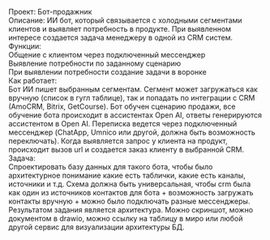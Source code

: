 Проект: Бот-продажник  
Описание: ИИ бот, который связывается с холодными сегментами клиентов и выявляет потребность в продукте. При выявленном интересе создается задача менеджеру в одной из CRM систем.  
Функции:  
Общение с клиентом через подключенный мессенджер  
Выявление потребности по заданному сценарию  
При выявлении потребности создание задачи в воронке  
Как работает:  
Бот ИИ пишет выбранным сегментам. Сегмент может загружаться как вручную (список в гугл таблице), так и попадать по интеграции с CRM (AmoCRM, Bitrix, GetCourse). Бот обучен сценарию продажи, все обучение бота происходит в ассистентах Open AI, ответы генерируются ассистентом в Open AI. Переписка ведется через подключенный мессенджер (ChatApp, Umnico или другой, должна быть возможность переключать). Когда выявляется запрос у клиента на продукт, происходит вызов url и создается заказ клиенту в выбранной CRM.  
Задача:  
Спроектировать базу данных для такого бота, чтобы было архитектурное понимание какие есть таблички, какие есть каналы, источники и т.д. Схема должна быть универсальная, чтобы crm была как один из источников контактов для бота + возможность загружать контакты вручную + можно было подключать разные мессенджеры.   
Результатом задания является архитектура. Можно скриншот, можно документом в drawio, можно ссылку на таблицу в миро или любой другой сервис для визуализации архитектуры БД.  
